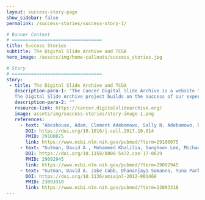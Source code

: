 ```yaml
---
layout: success-story-page
show_sidebar: false
permalink: /success-stories/success-story-1/

# Banner Content
# =================================
title: Success Stories
subtitle: The Digital Slide Archive and TCGA
hero_image: /assets/img/home-callouts/success_stories.jpg

# Story
# =================================
story:
 - title: The Digital Slide Archive and TCGA
   description-para-1: "The Cancer Digital Slide Archive is a website that hosts whole-slide images of pathologic specimens associated with the TCGA studies. At over 10,000 images and 20 Terabytes, the CDSA has enabled a number of the TCGA Analysis Working Group Studies [sources], as well as other investigator-driven studies that utilize the digital pathology images [sources]<br><br>
   The Digital Slide Archive project builds on the success of our experience with the Cancer Digital Slide Archive, creating a software platform that allows users to create their own digital pathology servers to support data management and hosting for their own investigations.  Comments about who else is using this."
   description-para-2: ""
   resource-link: https://cancer.digitalslidearchive.org/
   image: assets/img/success-stories/story-image-1.png
   references:
     - text: "Abeshouse, Adam, Clement Adebamowo, Sally N. Adebamowo, Rehan Akbani, Teniola Akeredolu, Adrian Ally, Matthew L. Anderson, et al. “Comprehensive and Integrated Genomic Characterization of Adult Soft Tissue Sarcomas.” Cell 171, no. 4 (November 2017): 950–965.e28. "
       DOI: https://doi.org/10.1016/j.cell.2017.10.014
       PMID: 29100075
       link: https://www.ncbi.nlm.nih.gov/pubmed/?term=29100075
     - text: "Gutman, David A., Mohammed Khalilia, Sanghoon Lee, Michael Nalisnik, Zach Mullen, Jonathan Beezley, Deepak R. Chittajallu, David Manthey, and Lee A.D. Cooper. “The Digital Slide Archive: A Software Platform for Management, Integration, and Analysis of Histology for Cancer Research.” Cancer Research 77, no. 21 (October 31, 2017): e75–78. "
       DOI: https://doi.org/10.1158/0008-5472.can-17-0629
       PMID: 29092945
       link: https://www.ncbi.nlm.nih.gov/pubmed/?term=29092945
     - text: "Gutman, David A, Jake Cobb, Dhananjaya Somanna, Yuna Park, Fusheng Wang, Tahsin Kurc, Joel H Saltz, Daniel J Brat, Lee A D Cooper, and Jun Kong. “Cancer Digital Slide Archive: An Informatics Resource to Support Integrated in Silico Analysis of TCGA Pathology Data.” Journal of the American Medical Informatics Association 20, no. 6 (November 2013): 1091–98. "
       DOI: https://doi.org/10.1136/amiajnl-2012-001469
       PMID: 23893318
       link: https://www.ncbi.nlm.nih.gov/pubmed/?term=23893318
---
```

